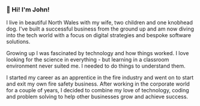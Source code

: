 ### 👋 Hi! I'm John!



I live in beautiful North Wales with my wife, two children and one knobhead dog. I've built a successful business from the ground up and am now diving into the tech world with a focus on digital strategies and bespoke software solutions.

Growing up I was fascinated by technology and how things worked. I love looking for the science in everything - but learning in a classroom environment never suited me. I needed to do things to understand them.

I started my career as an apprentice in the fire industry and went on to start and exit my own fire safety business. After working in the corporate world for a couple of years, I decided to combine my love of technology, coding and problem solving to help other businesses grow and achieve success.
